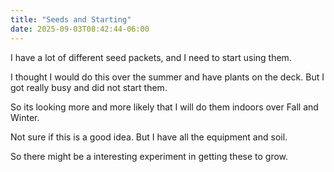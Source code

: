 ```yaml
---
title: "Seeds and Starting"
date: 2025-09-03T08:42:44-06:00
---
```

I have a lot of different seed packets, and I need to start using them.

I thought I would do this over the summer and have plants on the deck. But I got really busy and did not start them.

So its looking more and more likely that I will do them indoors over Fall and Winter. 

Not sure if this is a good idea. But I have all the equipment and soil. 

So there might be a interesting experiment in getting these to grow.
